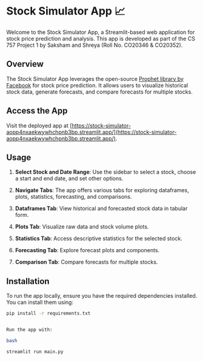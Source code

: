 # Stock Simulator App 📈

Welcome to the Stock Simulator App, a Streamlit-based web application for stock price prediction and analysis. This app is developed as part of the CS 757 Project 1 by Saksham and Shreya (Roll No. CO20346 & CO20352).

## Overview

The Stock Simulator App leverages the open-source [Prophet library by Facebook](https://facebook.github.io/prophet/) for stock price prediction. It allows users to visualize historical stock data, generate forecasts, and compare forecasts for multiple stocks.

## Access the App

Visit the deployed app at [https://stock-simulator-aopp4nxaekwywhchpnb3bp.streamlit.app/](https://stock-simulator-aopp4nxaekwywhchpnb3bp.streamlit.app/).

## Usage

1. **Select Stock and Date Range**: Use the sidebar to select a stock, choose a start and end date, and set other options.

2. **Navigate Tabs**: The app offers various tabs for exploring dataframes, plots, statistics, forecasting, and comparisons.

3. **Dataframes Tab**: View historical and forecasted stock data in tabular form.

4. **Plots Tab**: Visualize raw data and stock volume plots.

5. **Statistics Tab**: Access descriptive statistics for the selected stock.

6. **Forecasting Tab**: Explore forecast plots and components.

7. **Comparison Tab**: Compare forecasts for multiple stocks.

## Installation

To run the app locally, ensure you have the required dependencies installed. You can install them using:

```bash
pip install -r requirements.txt


Run the app with:

bash

streamlit run main.py